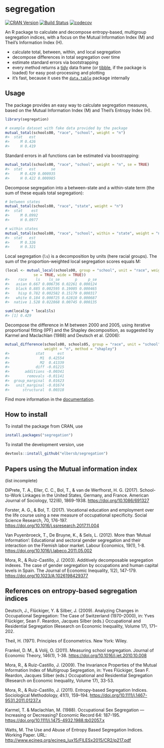 
<!-- README.md is generated from README.Rmd. Please edit that file -->

# segregation

[![CRAN
Version](https://www.r-pkg.org/badges/version/segregation)](https://CRAN.R-project.org/package=segregation)
[![Build
Status](https://travis-ci.org/elbersb/segregation.svg?branch=master)](https://travis-ci.org/elbersb/segregation)
[![codecov](https://codecov.io/gh/elbersb/segregation/branch/master/graph/badge.svg)](https://codecov.io/gh/elbersb/segregation)

An R package to calculate and decompose entropy-based, multigroup
segregation indices, with a focus on the Mutual Information Index (M)
and Theil’s Information Index (H).

  - calculate total, between, within, and local segregation
  - decompose differences in total segregation over time
  - estimate standard errors via bootstrapping
  - every method returns a
    [tidy](http://vita.had.co.nz/papers/tidy-data.html) data frame (or
    [tibble](http://tibble.tidyverse.org), if the package is loaded) for
    easy post-processing and plotting
  - it’s fast, because it uses the
    [`data.table`](https://github.com/Rdatatable/data.table/wiki)
    package internally

## Usage

The package provides an easy way to calculate segregation measures,
based on the Mutual Information Index (M) and Theil’s Entropy Index (H).

``` r
library(segregation)

# example dataset with fake data provided by the package
mutual_total(schools00, "race", "school", weight = "n")
#>  stat   est
#>     M 0.426
#>     H 0.419
```

Standard errors in all functions can be estimated via boostrapping:

``` r
mutual_total(schools00, "race", "school", weight = "n", se = TRUE)
#>  stat   est       se
#>     M 0.429 0.000935
#>     H 0.422 0.000985
```

Decompose segregation into a between-state and a within-state term (the
sum of these equals total segregation):

``` r
# between states
mutual_total(schools00, "race", "state", weight = "n")
#>  stat    est
#>     M 0.0992
#>     H 0.0977

# within states
mutual_total(schools00, "race", "school", within = "state", weight = "n")
#>  stat   est
#>     M 0.326
#>     H 0.321
```

Local segregation (`ls`) is a decomposition by units (here racial
groups). The sum of the proportion-weighted local segregation scores
equals
M:

``` r
(local <- mutual_local(schools00, group = "school", unit = "race", weight = "n",
             se = TRUE, wide = TRUE))
#>    race    ls    ls_se       p     p_se
#>   asian 0.667 0.006736 0.02261 0.000124
#>   black 0.885 0.002595 0.19005 0.000465
#>    hisp 0.782 0.002582 0.15179 0.000317
#>   white 0.184 0.000725 0.62810 0.000687
#>  native 1.528 0.022868 0.00745 0.000135

sum(local$p * local$ls)
#> [1] 0.429
```

Decompose the difference in M between 2000 and 2005, using iterative
proportional fitting (IPF) and the Shapley decomposition, as suggested
by Karmel and Maclachlan (1988) and Deutsch et al. (2006):

``` r
mutual_difference(schools00, schools05, group = "race", unit = "school",
                  weight = "n", method = "shapley")
#>            stat      est
#>              M1  0.42554
#>              M2  0.41339
#>            diff -0.01215
#>       additions -0.00341
#>        removals -0.01141
#>  group_marginal  0.01623
#>   unit_marginal -0.01674
#>      structural  0.00318
```

Find more information in the
[documentation](https://elbersb.de/segregation).

## How to install

To install the package from CRAN, use

``` r
install.packages("segregation")
```

To install the development version, use

``` r
devtools::install_github("elbersb/segregation")
```

## Papers using the Mutual information index

(list incomplete)

DiPrete, T. A., Eller, C. C., Bol, T., & van de Werfhorst, H. G. (2017).
School-to-Work Linkages in the United States, Germany, and France.
American Journal of Sociology, 122(6), 1869-1938.
<https://doi.org/10.1086/691327>

Forster, A. G., & Bol, T. (2017). Vocational education and employment
over the life course using a new measure of occupational specificity.
Social Science Research, 70, 176-197.
<https://doi.org/10.1016/j.ssresearch.2017.11.004>

Van Puyenbroeck, T., De Bruyne, K., & Sels, L. (2012). More than ‘Mutual
Information’: Educational and sectoral gender segregation and their
interaction on the Flemish labor market. Labour Economics, 19(1), 1-8.
<https://doi.org/10.1016/j.labeco.2011.05.002>

Mora, R., & Ruiz-Castillo, J. (2003). Additively decomposable
segregation indexes. The case of gender segregation by occupations and
human capital levels in Spain. The Journal of Economic Inequality, 1(2),
147-179. <https://doi.org/10.1023/A:1026198429377>

## References on entropy-based segregation indices

Deutsch, J., Flückiger, Y. & Silber, J. (2009). Analyzing Changes in
Occupational Segregation: The Case of Switzerland (1970–2000), in: Yves
Flückiger, Sean F. Reardon, Jacques Silber (eds.) Occupational and
Residential Segregation (Research on Economic Inequality, Volume 17),
171–202.

Theil, H. (1971). Principles of Econometrics. New York: Wiley.

Frankel, D. M., & Volij, O. (2011). Measuring school segregation.
Journal of Economic Theory, 146(1), 1-38.
<https://doi.org/10.1016/j.jet.2010.10.008>

Mora, R., & Ruiz-Castillo, J. (2009). The Invariance Properties of the
Mutual Information Index of Multigroup Segregation, in: Yves Flückiger,
Sean F. Reardon, Jacques Silber (eds.) Occupational and Residential
Segregation (Research on Economic Inequality, Volume 17), 33-53.

Mora, R., & Ruiz-Castillo, J. (2011). Entropy-based Segregation Indices.
Sociological Methodology, 41(1), 159–194.
<https://doi.org/10.1111/j.1467-9531.2011.01237.x>

Karmel, T. & Maclachlan, M. (1988). Occupational Sex Segregation —
Increasing or Decreasing? Economic Record 64: 187-195.
<https://doi.org/10.1111/j.1475-4932.1988.tb02057.x>

Watts, M. The Use and Abuse of Entropy Based Segregation Indices.
Working Paper. URL:
<http://www.ecineq.org/ecineq_lux15/FILESx2015/CR2/p217.pdf>
